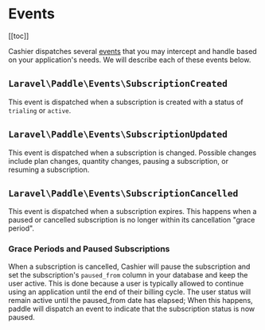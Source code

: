 # Events

[[toc]]

Cashier dispatches several [events](https://laravel.com/docs/events) that you may intercept and handle based on your application's needs. We will describe each of these events below.

## `Laravel\Paddle\Events\SubscriptionCreated`

This event is dispatched when a subscription is created with a status of `trialing` or `active`.

## `Laravel\Paddle\Events\SubscriptionUpdated`

This event is dispatched when a subscription is changed. Possible changes include plan changes, quantity changes, pausing a subscription, or resuming a subscription.

## `Laravel\Paddle\Events\SubscriptionCancelled`

This event is dispatched when a subscription expires. This happens when a paused or cancelled subscription is no longer within its cancellation "grace period".

### Grace Periods and Paused Subscriptions

When a subscription is cancelled, Cashier will pause the subscription and set the subscription's `paused_from` column in your database and keep the user active. This is done because a user is typically allowed to continue using an application until the end of their billing cycle. The user status will remain active until the paused_from date has elapsed; When this happens, paddle will dispatch an event to indicate that the subscription status is now paused.
